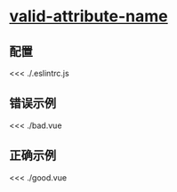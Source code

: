 
# [valid-attribute-name](https://eslint.vuejs.org/rules/valid-attribute-name.html)

## 配置

<<< ./.eslintrc.js

## 错误示例

<<< ./bad.vue

## 正确示例

<<< ./good.vue
        